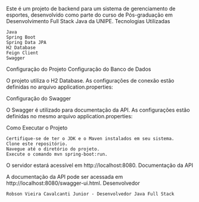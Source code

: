 Este é um projeto de backend para um sistema de gerenciamento de esportes, desenvolvido como parte do curso de Pós-graduação em Desenvolvimento Full Stack Java da UNIPE.
Tecnologias Utilizadas

    Java
    Spring Boot
    Spring Data JPA
    H2 Database
    Feign Client
    Swagger

Configuração do Projeto
Configuração do Banco de Dados

O projeto utiliza o H2 Database. As configurações de conexão estão definidas no arquivo application.properties:

Configuração do Swagger

O Swagger é utilizado para documentação da API. As configurações estão definidas no mesmo arquivo application.properties:

Como Executar o Projeto

    Certifique-se de ter o JDK e o Maven instalados em seu sistema.
    Clone este repositório.
    Navegue até o diretório do projeto.
    Execute o comando mvn spring-boot:run.

O servidor estará acessível em http://localhost:8080.
Documentação da API

A documentação da API pode ser acessada em http://localhost:8080/swagger-ui.html.
Desenvolvedor

    Robson Vieira Cavalcanti Junior - Desenvolvedor Java Full Stack
